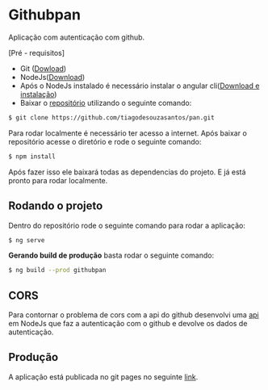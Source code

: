 # Githubpan
Aplicação com autenticação com github.

[Pré - requisitos]
- Git ([Dowload](https://git-scm.com/downloads))
- NodeJs([Download](https://nodejs.org/en/download/))
- Após o NodeJs instalado é necessário instalar o angular cli([Download e instalação](https://cli.angular.io/))
- Baixar o [repositório](https://github.com/tiagodesouzasantos/pan) utilizando o seguinte comando:
```bash
$ git clone https://github.com/tiagodesouzasantos/pan.git
```
Para rodar localmente é necessário ter acesso a internet.
Após baixar o repositório acesse o diretório e rode o seguinte comando:
```bash
$ npm install
```
Após fazer isso ele baixará todas as dependencias do projeto.
E já está pronto para rodar localmente.

## Rodando o projeto
Dentro do repositório rode o seguinte comando para rodar a aplicação:
```bash
$ ng serve
```
**Gerando build de produção** basta rodar o seguinte comando:
```bash
$ ng build --prod githubpan
```
## CORS
Para contornar o problema de cors com a api do github desenvolvi uma [api](https://github.com/tiagodesouzasantos/pangitauth) em NodeJs que faz a autenticação com o github e devolve os dados de autenticação.

## Produção
A aplicação está publicada no git pages no seguinte [link](https://tiagodesouzasantos.github.io/pan/).